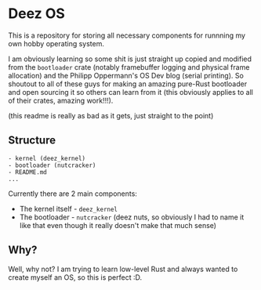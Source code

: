 # Deez OS

This is a repository for storing all necessary components for runnning my own hobby operating system.

I am obviously learning so some shit is just straight up copied and modified from the `bootloader` crate
(notably framebuffer logging and physical frame allocation) and the Philipp Oppermann's OS Dev blog (serial printing).
So shoutout to all of these guys for making an amazing pure-Rust bootloader and open sourcing it so others can learn from it
(this obviously applies to all of their crates, amazing work!!!).

(this readme is really as bad as it gets, just straight to the point)

## Structure

```
- kernel (deez_kernel)
- bootloader (nutcracker)
- README.md
...
```

Currently there are 2 main components:
-   The kernel itself - `deez_kernel`
-   The bootloader - `nutcracker` (deez nuts, so obviously I had to name it like that even though it really doesn't make that much sense)

## Why?

Well, why not? I am trying to learn low-level Rust and always wanted to create myself an OS, so this is perfect :D.


